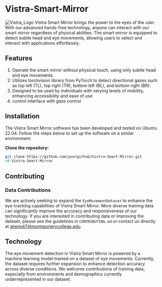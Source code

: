 # Vistra-Smart-Mirror
![Vistra_Logo](https://github.com/ahere84/Vistra-Smart-Mirror/assets/140031110/31a4a300-89df-4497-92bd-f3d3bdd7919b)
Vistra Smart Mirror brings the power to the eyes of the user. With our advanced hands-free technology, anyone can interact with our smart mirror regardless of physical abilities. The smart mirror is equipped to detect subtle head and eye movements, allowing users to select and interact with applications effortlessly.

## Features ##
1. Operate the smart mirror without physical touch, using only subtle head and eye movements.
2. Utilizes torchvision library from PyTorch to detect directional gazes such as top left (TL), top right (TR), bottom left (BL), and bottom right (BR).
3. Designed to be used by individuals with varying levels of mobility, enhancing accessibility and ease of use
4. control interface with gaze control

## Installation ##
The Vistra Smart Mirror software has been developed and tested on Ubuntu 22.04. Follow the steps below to set up the software on a similar environment:

**Clone the repository:**
```bash
git clone https://github.com/yourgithub/Vistra-Smart-Mirror.git
cd Vistra-Smart-Mirror
```

## Contributing
### Data Contributions
We are actively seeking to expand the `EyeMovementDataset` to enhance the eye-tracking capabilities of Vistra Smart Mirror. More diverse training data can significantly improve the accuracy and responsiveness of our technology. If you are interested in contributing data or improving the dataset, please see the guidelines in `CONTRIBUTING.md` or contact us directly at aheredi7@montgomerycollege.edu.

## Technology
The eye movement detection in Vistra Smart Mirror is powered by a machine learning model trained on a dataset of eye movements. Currently, the dataset requires further expansion to enhance detection accuracy across diverse conditions. We welcome contributions of training data, especially from environments and demographics currently underrepresented in our dataset.
